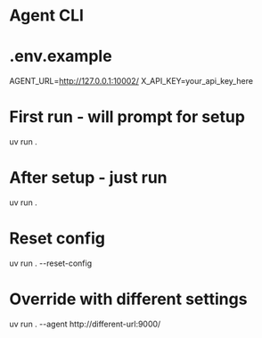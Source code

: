 # Agent CLI
 
# .env.example
AGENT_URL=http://127.0.0.1:10002/
X_API_KEY=your_api_key_here

# First run - will prompt for setup
uv run .

# After setup - just run
uv run .

# Reset config
uv run . --reset-config

# Override with different settings
uv run . --agent http://different-url:9000/
